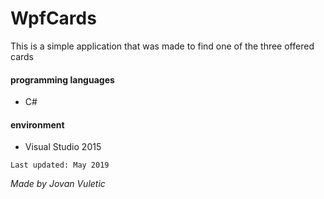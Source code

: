 # WpfCards

This is a simple application that was made to find one of the three offered cards


 #### programming languages

-   C#

#### environment

-   Visual Studio 2015

```
Last updated: May 2019

```

_Made by Jovan Vuletic_
